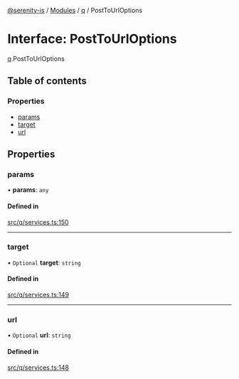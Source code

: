 [@serenity-is](../README.md) / [Modules](../modules.md) / [q](../modules/q.md) / PostToUrlOptions

# Interface: PostToUrlOptions

[q](../modules/q.md).PostToUrlOptions

## Table of contents

### Properties

- [params](q.PostToUrlOptions.md#params)
- [target](q.PostToUrlOptions.md#target)
- [url](q.PostToUrlOptions.md#url)

## Properties

### params

• **params**: `any`

#### Defined in

[src/q/services.ts:150](https://github.com/serenity-is/serenity/blob/master/packages/corelib/src/q/services.ts#L150)

___

### target

• `Optional` **target**: `string`

#### Defined in

[src/q/services.ts:149](https://github.com/serenity-is/serenity/blob/master/packages/corelib/src/q/services.ts#L149)

___

### url

• `Optional` **url**: `string`

#### Defined in

[src/q/services.ts:148](https://github.com/serenity-is/serenity/blob/master/packages/corelib/src/q/services.ts#L148)
